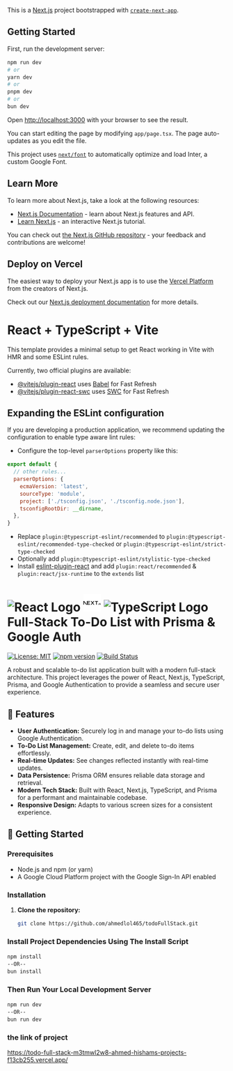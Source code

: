 This is a [Next.js](https://nextjs.org/) project bootstrapped with [`create-next-app`](https://github.com/vercel/next.js/tree/canary/packages/create-next-app).

## Getting Started

First, run the development server:

```bash
npm run dev
# or
yarn dev
# or
pnpm dev
# or
bun dev
```

Open [http://localhost:3000](http://localhost:3000) with your browser to see the result.

You can start editing the page by modifying `app/page.tsx`. The page auto-updates as you edit the file.

This project uses [`next/font`](https://nextjs.org/docs/basic-features/font-optimization) to automatically optimize and load Inter, a custom Google Font.

## Learn More

To learn more about Next.js, take a look at the following resources:

- [Next.js Documentation](https://nextjs.org/docs) - learn about Next.js features and API.
- [Learn Next.js](https://nextjs.org/learn) - an interactive Next.js tutorial.

You can check out [the Next.js GitHub repository](https://github.com/vercel/next.js/) - your feedback and contributions are welcome!

## Deploy on Vercel

The easiest way to deploy your Next.js app is to use the [Vercel Platform](https://vercel.com/new?utm_medium=default-template&filter=next.js&utm_source=create-next-app&utm_campaign=create-next-app-readme) from the creators of Next.js.

Check out our [Next.js deployment documentation](https://nextjs.org/docs/deployment) for more details.



# React + TypeScript + Vite

This template provides a minimal setup to get React working in Vite with HMR and some ESLint rules.

Currently, two official plugins are available:

- [@vitejs/plugin-react](https://github.com/vitejs/vite-plugin-react/blob/main/packages/plugin-react/README.md) uses [Babel](https://babeljs.io/) for Fast Refresh
- [@vitejs/plugin-react-swc](https://github.com/vitejs/vite-plugin-react-swc) uses [SWC](https://swc.rs/) for Fast Refresh

## Expanding the ESLint configuration

If you are developing a production application, we recommend updating the configuration to enable type aware lint rules:

- Configure the top-level `parserOptions` property like this:

```js
export default {
  // other rules...
  parserOptions: {
    ecmaVersion: 'latest',
    sourceType: 'module',
    project: ['./tsconfig.json', './tsconfig.node.json'],
    tsconfigRootDir: __dirname,
  },
}
```

- Replace `plugin:@typescript-eslint/recommended` to `plugin:@typescript-eslint/recommended-type-checked` or `plugin:@typescript-eslint/strict-type-checked`
- Optionally add `plugin:@typescript-eslint/stylistic-type-checked`
- Install [eslint-plugin-react](https://github.com/jsx-eslint/eslint-plugin-react) and add `plugin:react/recommended` & `plugin:react/jsx-runtime` to the `extends` list







# <img src="https://upload.wikimedia.org/wikipedia/commons/a/a7/React-icon.svg" alt="React Logo" width="40" height="40"/> <img src="https://raw.githubusercontent.com/devicons/devicon/master/icons/nextjs/nextjs-original-wordmark.svg" alt="Next.js Logo" width="40" height="40"/> <img src="https://upload.wikimedia.org/wikipedia/commons/4/4c/Typescript_logo_2020.svg" alt="TypeScript Logo" width="40" height="40"/> Full-Stack To-Do List with Prisma & Google Auth

[![License: MIT](https://img.shields.io/badge/License-MIT-green.svg)](https://opensource.org/licenses/MIT)
[![npm version](https://img.shields.io/npm/v/npm.svg?style=flat)](https://www.npmjs.com/)
[![Build Status](https://img.shields.io/badge/build-passing-brightgreen)](https://your-ci-link)

A robust and scalable to-do list application built with a modern full-stack architecture. This project leverages the power of React, Next.js, TypeScript, Prisma, and Google Authentication to provide a seamless and secure user experience.

## 🌟 Features

- **User Authentication:** Securely log in and manage your to-do lists using Google Authentication.
- **To-Do List Management:** Create, edit, and delete to-do items effortlessly.
- **Real-time Updates:** See changes reflected instantly with real-time updates.
- **Data Persistence:** Prisma ORM ensures reliable data storage and retrieval.
- **Modern Tech Stack:** Built with React, Next.js, TypeScript, and Prisma for a performant and maintainable codebase.
- **Responsive Design:** Adapts to various screen sizes for a consistent experience.

## 🚀 Getting Started

### Prerequisites

- Node.js and npm (or yarn)
- A Google Cloud Platform project with the Google Sign-In API enabled

### Installation

1. **Clone the repository:**

   ```bash
   git clone https://github.com/ahmedlol465/todoFullStack.git


### Install Project Dependencies Using The Install Script

```bash
npm install
--OR--
bun install
```

### Then Run Your Local Development Server

```bash
npm run dev
--OR--
bun run dev
```


### the link of project 

https://todo-full-stack-m3tmwl2w8-ahmed-hishams-projects-f13cb255.vercel.app/

